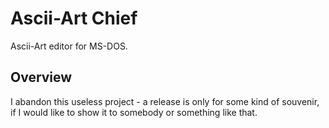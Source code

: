 # Ascii-Art Chief
Ascii-Art editor for MS-DOS.
## Overview
I abandon this useless project - a release is only for some kind of souvenir, if I would like to show it to somebody or something like that.
